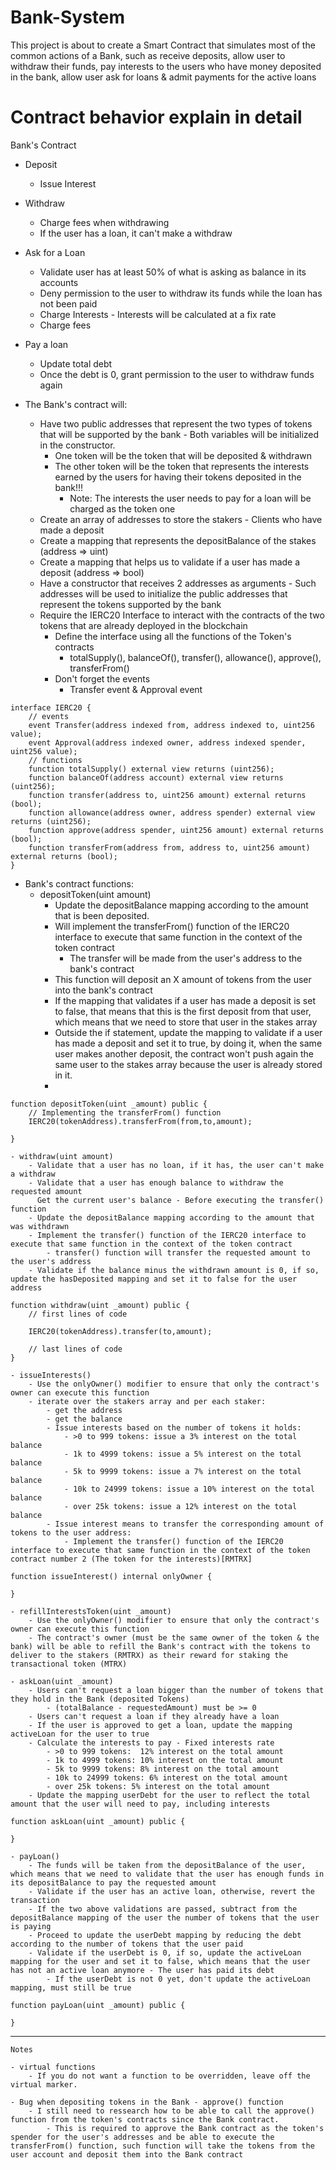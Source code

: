 # Bank-System
This project is about to create a Smart Contract that simulates most of the common actions of a Bank, such as receive deposits, allow user to withdraw their funds, pay interests to the users who have money deposited in the bank, allow user ask for loans &amp; admit payments for the active loans

# Contract behavior explain in detail

Bank's Contract

- Deposit
	- Issue Interest
- Withdraw
	- Charge fees when withdrawing
	- If the user has a loan, it can't make a withdraw
- Ask for a Loan
	- Validate user has at least 50% of what is asking as balance in its accounts
	- Deny permission to the user to withdraw its funds while the loan has not been paid
	- Charge Interests - Interests will be calculated at a fix rate
	- Charge fees
- Pay a loan
	- Update total debt
	- Once the debt is 0, grant permission to the user to withdraw funds again

- The Bank's contract will:
	- Have two public addresses that represent the two types of tokens that will be supported by the bank - Both variables will be initialized in the constructor.
		- One token will be the token that will be deposited & withdrawn
		- The other token will be the token that represents the interests earned by the users for having their tokens deposited in the bank!!!
			- Note: The interests the user needs to pay for a loan will be charged as the token one
	- Create an array of addresses to store the stakers - Clients who have made a deposit
	- Create a mapping that represents the depositBalance of the stakes (address => uint)
	- Create a mapping that helps us to validate if a user has made a deposit (address => bool)
	- Have a constructor that receives 2 addresses as arguments - Such addresses will be used to initialize the public addresses that represent the tokens supported by the bank
	- Require the IERC20 Interface to interact with the contracts of the two tokens that are already deployed in the blockchain
		- Define the interface using all the functions of the Token's contracts
			- totalSupply(), balanceOf(), transfer(), allowance(), approve(), transferFrom()
		- Don't forget the events
			- Transfer event & Approval event
```
interface IERC20 { 
    // events 
    event Transfer(address indexed from, address indexed to, uint256 value); 
    event Approval(address indexed owner, address indexed spender, uint256 value); 
    // functions 
    function totalSupply() external view returns (uint256); 
    function balanceOf(address account) external view returns (uint256); 
    function transfer(address to, uint256 amount) external returns (bool); 
    function allowance(address owner, address spender) external view returns (uint256); 
    function approve(address spender, uint256 amount) external returns (bool); 
    function transferFrom(address from, address to, uint256 amount) external returns (bool); 
}
```

-  Bank's contract functions:
	- depositToken(uint amount)
		- Update the depositBalance mapping according to the amount that is been deposited. 
		- Will implement the transferFrom() function of the IERC20 interface to execute that same function in the context of the token contract
			- The transfer will be made from the user's address to the bank's contract
		- This function will deposit an X amount of tokens from the user into the bank's contract
		- If the mapping that validates if a user has made a deposit is set to false, that means that this is the first deposit from that user, which means that we need to store that user in the stakes array
		- Outside the if statement, update the mapping to validate if a user has made a deposit and set it to true, by doing it, when the same user makes another deposit, the contract won't push again the same user to the stakes array because the user is already stored in it.
		- 
```
function depositToken(uint _amount) public {
    // Implementing the transferFrom() function
    IERC20(tokenAddress).transferFrom(from,to,amount);
    
}
```

	- withdraw(uint amount)
		- Validate that a user has no loan, if it has, the user can't make a withdraw
		- Validate that a user has enough balance to withdraw the requested amount
		  Get the current user's balance - Before executing the transfer() function 
		- Update the depositBalance mapping according to the amount that was withdrawn
		- Implement the transfer() function of the IERC20 interface to execute that same function in the context of the token contract
			- transfer() function will transfer the requested amount to the user's address
		- Validate if the balance minus the withdrawn amount is 0, if so, update the hasDeposited mapping and set it to false for the user address

```
function withdraw(uint _amount) public {
    // first lines of code
    
    IERC20(tokenAddress).transfer(to,amount);

    // last lines of code
}
```

	- issueInterests()
		- Use the onlyOwner() modifier to ensure that only the contract's owner can execute this function
		- iterate over the stakers array and per each staker:
			- get the address
			- get the balance
			- Issue interests based on the number of tokens it holds:
				- >0 to 999 tokens: issue a 3% interest on the total balance
				- 1k to 4999 tokens: issue a 5% interest on the total balance
				- 5k to 9999 tokens: issue a 7% interest on the total balance
				- 10k to 24999 tokens: issue a 10% interest on the total balance
				- over 25k tokens: issue a 12% interest on the total balance
			- Issue interest means to transfer the corresponding amount of tokens to the user address:
				- Implement the transfer() function of the IERC20 interface to execute that same function in the context of the token contract number 2 (The token for the interests)[RMTRX]
```
function issueInterest() internal onlyOwner {
    
}
```

	- refillInterestsToken(uint _amount)
		- Use the onlyOwner() modifier to ensure that only the contract's owner can execute this function
		- The contract's owner (must be the same owner of the token & the bank) will be able to refill the Bank's contract with the tokens to deliver to the stakers (RMTRX) as their reward for staking the transactional token (MTRX)

	- askLoan(uint _amount)
		- Users can't request a loan bigger than the number of tokens that they hold in the Bank (deposited Tokens)
			- (totalBalance - requestedAmount) must be >= 0
		- Users can't request a loan if they already have a loan
		- If the user is approved to get a loan, update the mapping activeLoan for the user to true
		- Calculate the interests to pay - Fixed interests rate
			- >0 to 999 tokens:  12% interest on the total amount
			- 1k to 4999 tokens: 10% interest on the total amount
			- 5k to 9999 tokens: 8% interest on the total amount
			- 10k to 24999 tokens: 6% interest on the total amount
			- over 25k tokens: 5% interest on the total amount
		- Update the mapping userDebt for the user to reflect the total amount that the user will need to pay, including interests


```
function askLoan(uint _amount) public {

}
```

	- payLoan()
		- The funds will be taken from the depositBalance of the user, which means that we need to validate that the user has enough funds in its depositBalance to pay the requested amount 
		- Validate if the user has an active loan, otherwise, revert the transaction
		- If the two above validations are passed, subtract from the depositBalance mapping of the user the number of tokens that the user is paying 
		- Proceed to update the userDebt mapping by reducing the debt according to the number of tokens that the user paid
		- Validate if the userDebt is 0, if so, update the activeLoan mapping for the user and set it to false, which means that the user has not an active loan anymore - The user has paid its debt
			- If the userDebt is not 0 yet, don't update the activeLoan mapping, must still be true
```
function payLoan(uint _amount) public {

}
```


---
```
Notes

- virtual functions
	- If you do not want a function to be overridden, leave off the virtual marker.
	
- Bug when depositing tokens in the Bank - approve() function
	- I still need to ressearch how to be able to call the approve() function from the token's contracts since the Bank contract.
		- This is required to approve the Bank contract as the token's spender for the user's addresses and be able to execute the transferFrom() function, such function will take the tokens from the user account and deposit them into the Bank contract
```
